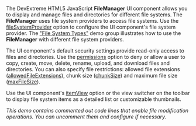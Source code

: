 The DevExtreme HTML5 JavaScript **FileManager** UI component allows you to display and manage files and directories for different file systems. The **FileManager** uses file system providers to access file systems.
Use the [fileSystemProvider](/Documentation/ApiReference/UI_Widgets/dxFileManager/Configuration/#fileSystemProvider) option to configure the UI component's file system provider. The ["File System Types"](/Demos/WidgetsGallery/Demo/FileManager/BindingToFileSystem/NetCore/Light) demo group illustrates how to use the **FileManager** with different file system providers.

The UI component's default security settings provide read-only access to files and directories. Use the [permissions](/Documentation/ApiReference/UI_Widgets/dxFileManager/Configuration/permissions) option to deny or allow a user to copy, create, move, delete, rename, upload, and download files and directories. You can also specify file restrictions: allowed file extensions ([allowedFileExtensions](/Documentation/ApiReference/UI_Widgets/dxFileManager/Configuration/#allowedFileExtensions)), chunk size ([chunkSize](/Documentation/ApiReference/UI_Widgets/dxFileManager/Configuration/upload/#chunkSize)) and maximum file size ([maxFileSize](/Documentation/ApiReference/UI_Widgets/dxFileManager/Configuration/upload/#maxFileSize)).

Use the UI component's [itemView](/Documentation/ApiReference/UI_Widgets/dxFileManager/Configuration/itemView/) option or the view switcher on the toolbar to display file system items as a detailed list or customizable thumbnails.

*This demo contains commented out code lines that enable file modification operations. You can uncomment them and configure if necessary.*